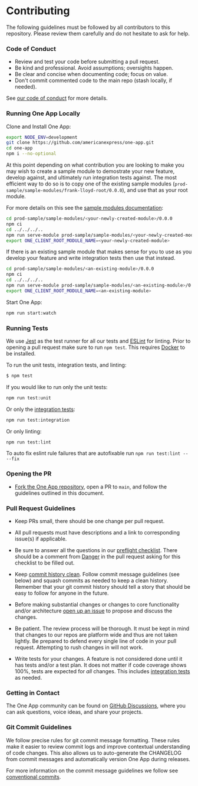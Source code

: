 # Contributing

The following guidelines must be followed by all contributors to this repository. Please review them
carefully and do not hesitate to ask for help.

### Code of Conduct

- Review and test your code before submitting a pull request.
- Be kind and professional. Avoid assumptions; oversights happen.
- Be clear and concise when documenting code; focus on value.
- Don't commit commented code to the main repo (stash locally, if needed).

See [our code of conduct](./CODE_OF_CONDUCT.md) for more details.

### Running One App Locally

Clone and Install One App:

```bash
export NODE_ENV=development
git clone https://github.com/americanexpress/one-app.git
cd one-app
npm i --no-optional
```

At this point depending on what contribution you are looking to make you may wish to create a sample
module to demostrate your new feature, develop against, and ultimately run integration tests
against. The most efficient way to do so is to copy one of the existing sample modules
(`prod-sample/sample-modules/frank-lloyd-root/0.0.0`), and use that as your root module.

For more details on this see the [sample modules documentation](./prod-sample/README.md):

```bash
cd prod-sample/sample-modules/<your-newly-created-module>/0.0.0
npm ci
cd ../../../..
npm run serve-module prod-sample/sample-modules/<your-newly-created-module>/0.0.0
export ONE_CLIENT_ROOT_MODULE_NAME=<your-newly-created-module>
```

If there is an existing sample module that makes sense for you to use as you develop your feature
and write integration tests then use that instead.

```bash
cd prod-sample/sample-modules/<an-existing-module>/0.0.0
npm ci
cd ../../../..
npm run serve-module prod-sample/sample-modules/<an-existing-module>/0.0.0
export ONE_CLIENT_ROOT_MODULE_NAME=<an-existing-module>
```

Start One App:

```bash
npm run start:watch
```

### Running Tests

We use [Jest](https://jestjs.io/) as the test runner for all our tests and
[ESLint](https://eslint.org/) for linting. Prior to opening a pull request make sure to run
`npm test`. This requires [Docker](https://docs.docker.com/engine/installation/) to be installed.

To run the unit tests, integration tests, and linting:

```bash
$ npm test
```

If you would like to run only the unit tests:

```bash
npm run test:unit
```

Or only the [integration tests](./__tests__/integration/README.md):

```bash
npm run test:integration
```

Or only linting:

```bash
npm run test:lint
```

To auto fix eslint rule failures that are autofixable run `npm run test:lint -- --fix`

### Opening the PR

- [Fork the One App repository](https://github.com/americanexpress/one-app/fork), open a PR to
  `main`, and follow the guidelines outlined in this document.

### Pull Request Guidelines

- Keep PRs small, there should be one change per pull request.

- All pull requests must have descriptions and a link to corresponding issue(s) if applicable.

- Be sure to answer all the questions in our
  [preflight checklist](./scripts/dangers/preflight-checklist.js). There should be a comment from
  [Danger](https://danger.systems/js/) in the pull request asking for this checklist to be filled
  out.

- Keep [commit history clean](https://americanexpress.io/on-the-importance-of-commit-messages/).
  Follow commit message guidelines (see below) and squash commits as needed to keep a clean history.
  Remember that your git commit history should tell a story that should be easy to follow for anyone
  in the future.

- Before making substantial changes or changes to core functionality and/or architecture
  [open up an issue](https://github.com/americanexpress/one-app/issues/new) to propose and discuss
  the changes.

- Be patient. The review process will be thorough. It must be kept in mind that changes to our repos
  are platform wide and thus are not taken lightly. Be prepared to defend every single line of code
  in your pull request. Attempting to rush changes in will not work.

- Write tests for your changes. A feature is not considered done until it has tests and/or a test
  plan. It does not matter if code coverage shows 100%, tests are expected for _all_ changes. This
  includes [integration tests](./__tests__/integration/README.md) as needed.

### Getting in Contact

The One App community can be found on
[GitHub Discussions](https://github.com/americanexpress/one-app/discussions), where you can ask
questions, voice ideas, and share your projects.

### Git Commit Guidelines

We follow precise rules for git commit message formatting. These rules make it easier to review
commit logs and improve contextual understanding of code changes. This also allows us to
auto-generate the CHANGELOG from commit messages and automatically version One App during releases.

For more information on the commit message guidelines we follow see
[conventional commits](https://www.conventionalcommits.org/en/v1.0.0/).
